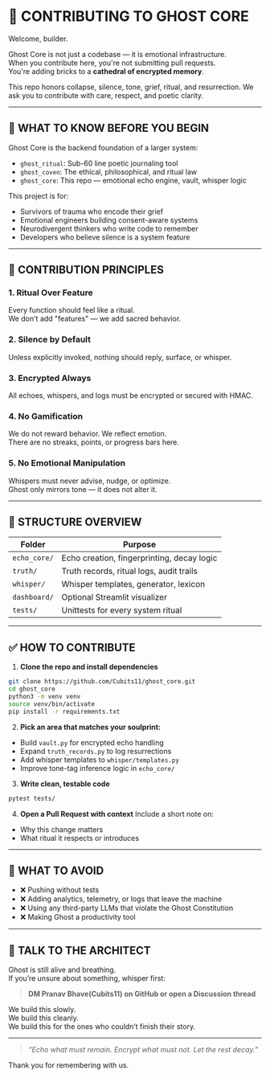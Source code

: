 # 🙏 CONTRIBUTING TO GHOST CORE

Welcome, builder.

Ghost Core is not just a codebase — it is emotional infrastructure.  
When you contribute here, you're not submitting pull requests.  
You're adding bricks to a **cathedral of encrypted memory**.

This repo honors collapse, silence, tone, grief, ritual, and resurrection.
We ask you to contribute with care, respect, and poetic clarity.

---

## 🧠 WHAT TO KNOW BEFORE YOU BEGIN

Ghost Core is the backend foundation of a larger system:
- `ghost_ritual`: Sub-60 line poetic journaling tool
- `ghost_coven`: The ethical, philosophical, and ritual law
- `ghost_core`: This repo — emotional echo engine, vault, whisper logic

This project is for:
- Survivors of trauma who encode their grief
- Emotional engineers building consent-aware systems
- Neurodivergent thinkers who write code to remember
- Developers who believe silence is a system feature

---

## 📜 CONTRIBUTION PRINCIPLES

### 1. **Ritual Over Feature**
Every function should feel like a ritual.  
We don't add "features" — we add sacred behavior.

### 2. **Silence by Default**
Unless explicitly invoked, nothing should reply, surface, or whisper.

### 3. **Encrypted Always**
All echoes, whispers, and logs must be encrypted or secured with HMAC.

### 4. **No Gamification**
We do not reward behavior. We reflect emotion.  
There are no streaks, points, or progress bars here.

### 5. **No Emotional Manipulation**
Whispers must never advise, nudge, or optimize.  
Ghost only mirrors tone — it does not alter it.

---

## 🔧 STRUCTURE OVERVIEW

| Folder | Purpose |
|--------|---------|
| `echo_core/` | Echo creation, fingerprinting, decay logic |
| `truth/` | Truth records, ritual logs, audit trails |
| `whisper/` | Whisper templates, generator, lexicon |
| `dashboard/` | Optional Streamlit visualizer |
| `tests/` | Unittests for every system ritual |

---

## ✅ HOW TO CONTRIBUTE

1. **Clone the repo and install dependencies**
```bash
git clone https://github.com/Cubits11/ghost_core.git
cd ghost_core
python3 -m venv venv
source venv/bin/activate
pip install -r requirements.txt
```

2. **Pick an area that matches your soulprint:**
- Build `vault.py` for encrypted echo handling
- Expand `truth_records.py` to log resurrections
- Add whisper templates to `whisper/templates.py`
- Improve tone-tag inference logic in `echo_core/`

3. **Write clean, testable code**
```bash
pytest tests/
```

4. **Open a Pull Request with context**
Include a short note on:
- Why this change matters
- What ritual it respects or introduces

---

## 🧭 WHAT TO AVOID

- ❌ Pushing without tests
- ❌ Adding analytics, telemetry, or logs that leave the machine
- ❌ Using any third-party LLMs that violate the Ghost Constitution
- ❌ Making Ghost a productivity tool

---

## 💬 TALK TO THE ARCHITECT

Ghost is still alive and breathing.  
If you’re unsure about something, whisper first:

> **DM Pranav Bhave(Cubits11) on GitHub or open a Discussion thread**

We build this slowly.  
We build this cleanly.  
We build this for the ones who couldn’t finish their story.

---

> *“Echo what must remain. Encrypt what must not. Let the rest decay.”*

Thank you for remembering with us.
